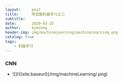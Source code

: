 ```yaml
---
layout:     post
title:      李宏毅机器学习之二
subtitle:   
date:       2020-03-25
author:     bjmsong
header-img: img/machineLearning/machineLearning.png
catalog: true
tags:
    - 机器学习
---
```




### CNN

<ul> 
<li markdown="1">
![]({{site.baseurl}}/img/machineLearning/.png) 
</li> 
</ul> 